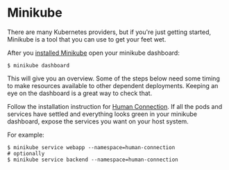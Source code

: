 # Minikube

There are many Kubernetes providers, but if you're just getting started, Minikube is a tool that you can use to get your feet wet.

After you [installed Minikube](https://kubernetes.io/docs/tasks/tools/install-minikube/)
open your minikube dashboard:

```text
$ minikube dashboard
```

This will give you an overview. Some of the steps below need some timing to make resources available to other dependent deployments. Keeping an eye on the dashboard is a great way to check that.

Follow the installation instruction for [Human Connection](../human-connection/README.md).
If all the pods and services have settled and everything looks green in your
minikube dashboard, expose the services you want on your host system.

For example:

```text
$ minikube service webapp --namespace=human-connection
# optionally
$ minikube service backend --namespace=human-connection
```

